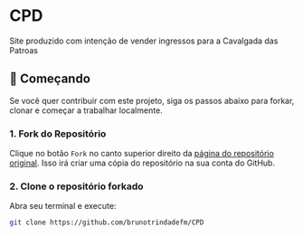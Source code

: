 # CPD
Site produzido com intenção de vender ingressos para a Cavalgada das Patroas

## 🚀 Começando

Se você quer contribuir com este projeto, siga os passos abaixo para forkar, clonar e começar a trabalhar localmente.

### 1. Fork do Repositório

Clique no botão `Fork` no canto superior direito da [página do repositório original](https://github.com/SEU_USUARIO/NOME_DO_REPOSITORIO). Isso irá criar uma cópia do repositório na sua conta do GitHub.

### 2. Clone o repositório forkado

Abra seu terminal e execute:

```bash
git clone https://github.com/brunotrindadefm/CPD
